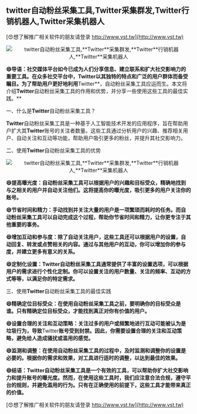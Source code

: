 ## **twitter自动粉丝采集工具,**Twitter**采集群发,**Twitter**行销机器人,**Twitter**采集机器人**

[😍想了解推广相关软件的朋友请登录 http://www.vst.tw](http://www.vst.tw)

 <center><img src="https://vst.tw/MP4/tuiguang/png/0.png" alt="twitter自动粉丝采集工具,**Twitter**采集群发,**Twitter**行销机器人,**Twitter**采集机器人"></center>

**😄导语：社交媒体平台如今已成为人们分享信息、建立联系和扩大社交影响力的重要工具。在众多社交平台中，**Twitter**以其独特的特点和广泛的用户群体而备受瞩目。为了帮助用户更好地利用**Twitter**，自动粉丝采集工具应运而生。本文将介绍**Twitter**自动粉丝采集工具的作用和优势，并分享一些使用这些工具的最佳实践。**

一、什么是**Twitter**自动粉丝采集工具？

**Twitter**自动粉丝采集工具是一种基于人工智能技术开发的应用程序，旨在帮助用户扩大其**Twitter**账号的关注者数量。这些工具通过分析用户的兴趣、推荐相关用户、自动关注和互动等功能，帮助用户吸引更多的粉丝，并提升其社交影响力。

二、使用**Twitter**自动粉丝采集工具的优势

 <center><img src="https://vst.tw/MP4/tuiguang/png/1.png" alt="twitter自动粉丝采集工具,**Twitter**采集群发,**Twitter**行销机器人,**Twitter**采集机器人"></center>

**😄提高曝光度：自动粉丝采集工具可以根据用户的兴趣和目标受众，精确地找到与之相关的用户并自动关注他们。这将提高你的曝光度，吸引更多的用户关注你的账号。**

**😄节省时间和精力：手动找到并关注大量的用户是一项繁琐而耗时的任务。而自动粉丝采集工具可以自动完成这个过程，帮助你节省时间和精力，让你更专注于其他重要的事务。**

**😄增加互动和参与度：除了自动关注用户，这些工具还可以根据用户的设置，自动回复、转发或点赞相关的内容。通过与其他用户的互动，你可以增加你的参与度，并建立更多有意义的关系。**

**😄定制化设置：**Twitter**自动粉丝采集工具通常提供了丰富的设置选项，可以根据用户的需求进行个性化定制。你可以设置关注的用户数量、关注的频率、互动的方式等等，以满足你的特定需求。**

三、使用**Twitter**自动粉丝采集工具的最佳实践

**😄精确定位目标受众：在使用自动粉丝采集工具之前，要明确你的目标受众是谁。只有精确定位目标受众，才能找到真正对你有价值的用户。**

**😄设置合理的关注和互动策略：关注过多的用户或频繁地进行互动可能被认为是垃圾行为，导致**Twitter**账号受到封禁。因此，你需要设置合理的关注和互动策略，避免给人造成骚扰或滥用的感觉。**

**😄监测和调整：在使用自动粉丝采集工具的过程中，及时监测和调整你的设置是必要的。根据你的需求和效果，对工具进行适时的调整，以达到最佳的效果。**

**😄结语：**Twitter**自动粉丝采集工具是一个有效的工具，可以帮助你扩大社交影响力和提升账号的曝光度。然而，在使用这些工具时，我们应注意合法合规，遵守平台的规则，并避免滥用的行为。只有在正确使用的前提下，这些工具才能带来真正的价值。**

[😍想了解推广相关软件的朋友请登录 http://www.vst.tw](http://www.vst.tw)



